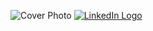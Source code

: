 
![Cover Photo](https://media.licdn.com/dms/image/D5616AQH6K2hOx5Hcxw/profile-displaybackgroundimage-shrink_350_1400/0/1713251518535?e=1718841600&v=beta&t=pT3op4j7QXe7v7gOpwtYm5dBEdjAhZI2ZqLDmEuvTaY)
[![LinkedIn Logo](https://cdn-icons-png.flaticon.com/128/3536/3536505.png) ](https://www.linkedin.com/in/mohamad-maklad/)
